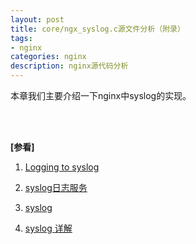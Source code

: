 ```yaml
---
layout: post
title: core/ngx_syslog.c源文件分析（附录）
tags:
- nginx
categories: nginx
description: nginx源代码分析
---
```



本章我们主要介绍一下nginx中syslog的实现。



<!-- more -->




<br />
<br />

**[参看]**

1. [Logging to syslog](http://nginx.org/en/docs/syslog.html)


2. [syslog日志服务](https://blog.csdn.net/llzk_/article/details/69945366)

3. [syslog](https://baike.baidu.com/item/syslog/2802901)

4. [syslog 详解](https://blog.csdn.net/zhezhebie/article/details/75222667)


<br />
<br />
<br />

